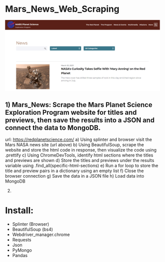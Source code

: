 # Mars_News_Web_Scraping

![Mars-website](images/Image-from-Mars-website.png?raw=true)

## 1) Mars_News: Scrape the Mars Planet Science Exploration Program website for titles and previews, then save the results into a JSON and connect the data to MongoDB.
url: https://redplanetscience.com/
    a) Using splinter and browser visit the Mars NASA news site (url above)
    b) Using BeautifulSoup, scrape the website and store the html code in response, then visualize the code using .prettify
    c) Using ChromeDevTools, identify html sections where the titles and previews are shown
    d) Store the titles and previews under the results variable using .find_all(specific-html-sections) 
    e) Run a for loop to store the title and preview pairs in a dictionary using an empty list
    f) Close the browser connection
    g) Save the data in a JSON file
    h) Load data into MongoDB
    
2) 
    
    
    
    
   
# Install:
- Splinter (Browser)
- BeautifulSoup (bs4)
- Webdriver_manager.chrome
- Requests
- Json
- PyMongo
- Pandas
